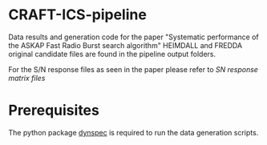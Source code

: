 # CRAFT-ICS-pipeline
Data results and generation code for the paper "Systematic performance of the ASKAP Fast Radio Burst search algorithm"
HEIMDALL and FREDDA original candidate files are found in the pipeline output folders.

For the S/N response files as seen in the paper please refer to _SN response matrix files_

# Prerequisites
The python package [dynspec](https://github.com/hqiu-nju/simfred) is required to run the data generation scripts.

